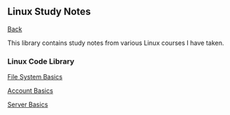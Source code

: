 ## Linux Study Notes
<a href="cache">Back</a>
<p>This library contains study notes from various Linux courses I have taken.</p>

### Linux Code Library
<a href="linux-basics">File System Basics</a>

<a href="linux-accounts">Account Basics</a>

<a href="linux-server">Server Basics</a>